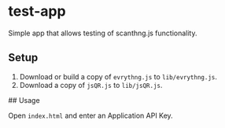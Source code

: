 # test-app

Simple app that allows testing of scanthng.js functionality.


## Setup

1. Download or build a copy of `evrythng.js` to `lib/evrythng.js`.
2. Download a copy of `jsQR.js` to `lib/jsQR.js`.


## Usage

Open `index.html` and enter an Application API Key.
